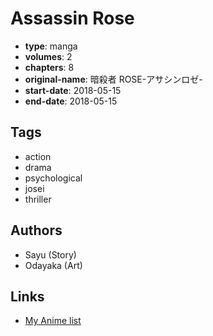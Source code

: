 # Assassin Rose

-   **type**: manga
-   **volumes**: 2
-   **chapters**: 8
-   **original-name**: 暗殺者 ROSE-アサシンロゼ-
-   **start-date**: 2018-05-15
-   **end-date**: 2018-05-15

## Tags

-   action
-   drama
-   psychological
-   josei
-   thriller

## Authors

-   Sayu (Story)
-   Odayaka (Art)

## Links

-   [My Anime list](https://myanimelist.net/manga/122933/Assassin_Rose)
